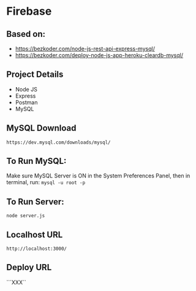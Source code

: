 # Firebase

## Based on:
- https://bezkoder.com/node-js-rest-api-express-mysql/
- https://bezkoder.com/deploy-node-js-app-heroku-cleardb-mysql/

## Project Details
- Node JS
- Express
- Postman
- MySQL

## MySQL Download
```https://dev.mysql.com/downloads/mysql/```

## To Run MySQL:
Make sure MySQL Server is ON in the System Preferences Panel, then in terminal, run: ```mysql -u root -p```      

## To Run Server:
```node server.js```           

## Localhost URL
```http://localhost:3000/```

## Deploy URL
```XXX``
